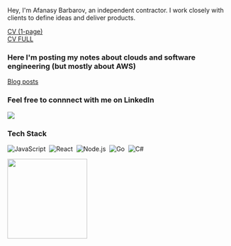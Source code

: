 Hey, I'm Afanasy Barbarov, an independent contractor. I work closely with clients to define ideas and deliver products.

[CV (1-page)](https://github.com/abarbarov/abarbarov/blob/main/Resume_1_page_A_Barbarov.pdf)
<br/>
[CV FULL](https://github.com/abarbarov/abarbarov/blob/main/Resume_A_Barbarov.pdf)

### Here I'm posting my notes about clouds and software engineering (but mostly about AWS)

<p align="left">
<a href="https://barbarov.com/">Blog posts</a>
</p>

### Feel free to connnect with me on LinkedIn

<p align="left">
<a href="https://www.linkedin.com/in/barbarov/"><img src="https://img.shields.io/badge/-Afanasy%20Barbarov%20-0077B5?style=flat&logo=Linkedin&logoColor=white"/></a>
</p>

### Tech Stack

![JavaScript](https://img.shields.io/badge/-JavaScript-05122A?style=flat&logo=javascript)&nbsp;
![React](https://img.shields.io/badge/-React-05122A?style=flat&logo=react)&nbsp;
![Node.js](https://img.shields.io/badge/-Node.js-05122A?style=flat&logo=node.js)&nbsp;
![Go](https://img.shields.io/badge/-Go-05122A?style=flat&logo=go)&nbsp;
![C#](https://img.shields.io/badge/-c%23-05122A?style=flat&logo=c-sharp)&nbsp;

<p align="left">
<a href="https://github.com/abarbarv">
  <img height="180em" src="https://github-readme-stats-eight-theta.vercel.app/api?username=abarbarov&show_icons=true&include_all_commits=true&count_private=true&line_height=20&title_color=7A7ADB&icon_color=2234AE&text_color=D3D3D3&bg_color=0,000000,130F40"/>
</p>
